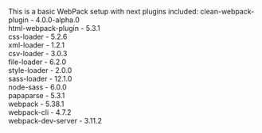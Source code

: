 This is a basic WebPack setup with next plugins included:
  clean-webpack-plugin - 4.0.0-alpha.0    
	html-webpack-plugin - 5.3.1    
	css-loader - 5.2.6    
	xml-loader - 1.2.1    
	csv-loader - 3.0.3    
	file-loader - 6.2.0    
	style-loader - 2.0.0    
	sass-loader - 12.1.0    
	node-sass - 6.0.0    
	papaparse - 5.3.1    
	webpack - 5.38.1    
	webpack-cli - 4.7.2    
	webpack-dev-server - 3.11.2  

